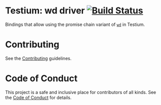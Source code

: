 # Testium: wd driver  [![Build Status](https://travis-ci.com/testiumjs/testium-driver-wd.svg?branch=master)](https://travis-ci.com/testiumjs/testium-driver-wd)

Bindings that allow using the promise chain variant of [`wd`](https://github.com/admc/wd/) in Testium.

# Contributing

See the [Contributing](CONTRIBUTING.md) guidelines.

# Code of Conduct
This project is a safe and inclusive place
for contributors of all kinds.
See the [Code of Conduct](CODE_OF_CONDUCT.md)
for details.

